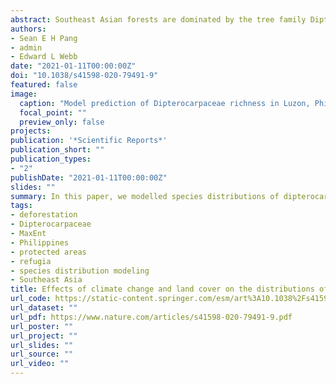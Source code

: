 ```yaml
---
abstract: Southeast Asian forests are dominated by the tree family Dipterocarpaceae, whose abundance and diversity are key to maintaining the structure and function of tropical forests. Like most biodiversity, dipterocarps are threatened by deforestation and climate change, so it is crucial to understand the potential impacts of these threats on current and future dipterocarp distributions. We developed species distribution models (SDMs) for 19 species of dipterocarps in the Philippines, which were projected onto current and two 2070 representative concentration pathway (RCP) climate scenarios, RCP 4.5 and 8.5. Current land cover was incorporated as a post-hoc correction to restrict projections onto intact habitats. Land cover correction alone reduced current species distributions by a median 67%, and within protected areas by 37%. After land cover correction, climate change reduced distributions by a median 16% (RCP 4.5) and 27% (RCP 8.5) at the national level, with similar losses in protected areas. There was a detectable upward elevation shift of species distributions, consisting of suitable habitat losses below 300 m and gains above 600 m. Species-rich stable areas of continued habitat suitability (i.e., climate macrorefugia) fell largely outside current delineations of protected areas, indicating a need to improve protected area planning. This study highlights how SDMs can provide projections that can inform protected area planning in the tropics.
authors:
- Sean E H Pang
- admin
- Edward L Webb
date: "2021-01-11T00:00:00Z"
doi: "10.1038/s41598-020-79491-9"
featured: false
image:
  caption: "Model prediction of Dipterocarpaceae richness in Luzon, Philippines for 19 dipterocarps. Left: the initial model output showing total species richness based on climate suitability only. Middle: the predicted species richness when removing deforested areas. Right: Projections of species richness in the year 2070, considering only forested areas. Red polygons show the current protected area network. The figure shows huge losses of dipterocarp ranges owing to deforestation and that much of the most species-rich areas projected in 2070 remain outside of the current protected area network."
  focal_point: ""
  preview_only: false
projects:
publication: '*Scientific Reports*'
publication_short: ""
publication_types:
- "2"
publishDate: "2021-01-11T00:00:00Z"
slides: ""
summary: In this paper, we modelled species distributions of dipterocarps in the Philippines, an important tree family that are key to maintaining structure and function of tropical forests in Southeast Asia, to understand potential impacts of deforestation and climate change on their current and future distributions.
tags:
- deforestation
- Dipterocarpaceae
- MaxEnt
- Philippines
- protected areas
- refugia
- species distribution modeling
- Southeast Asia
title: Effects of climate change and land cover on the distributions of a critical tree family in the Philippines
url_code: https://static-content.springer.com/esm/art%3A10.1038%2Fs41598-020-79491-9/MediaObjects/41598_2020_79491_MOESM1_ESM.docx
url_dataset: ""
url_pdf: https://www.nature.com/articles/s41598-020-79491-9.pdf
url_poster: ""
url_project: ""
url_slides: ""
url_source: ""
url_video: ""
---
```

<div data-badge-details="right" data-badge-type="medium-donut" data-doi="10.1038/s41598-020-79491-9" data-hide-no-mentions="true" class="altmetric-embed"></div>

<span class="__dimensions_badge_embed__" data-doi="10.1038/s41598-020-79491-9" data-legend="always"></span><script async src="https://badge.dimensions.ai/badge.js" charset="utf-8"></script>
